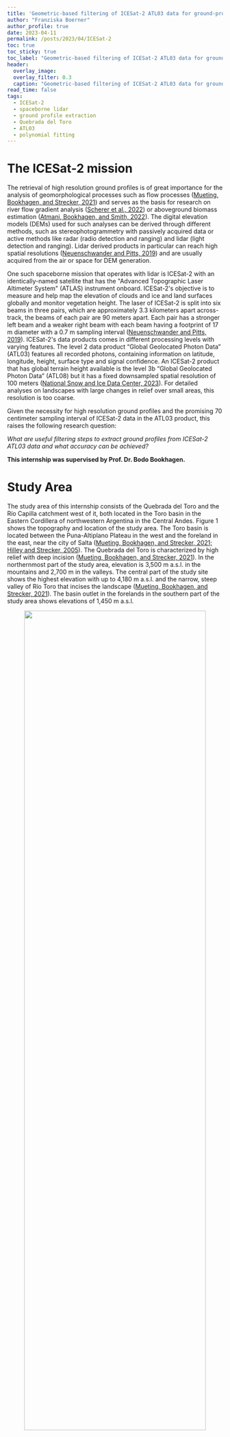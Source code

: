 ```yaml
---
title: 'Geometric-based filtering of ICESat-2 ATL03 data for ground-profile retrieval in the Quebrada del Toro, Argentina'
author: "Franziska Boerner"
author_profile: true
date: 2023-04-11
permalink: /posts/2023/04/ICESat-2
toc: true
toc_sticky: true
toc_label: "Geometric-based filtering of ICESat-2 ATL03 data for ground-profile retrieval in the Quebrada del Toro, Argentina"
header:
  overlay_image:
  overlay_filter: 0.3
  caption: "Geometric-based filtering of ICESat-2 ATL03 data for ground-profile retrieval in the Quebrada del Toro, Argentina"
read_time: false
tags:
  - ICESat-2
  - spaceborne lidar
  - ground profile extraction
  - Quebrada del Toro
  - ATL03
  - polynomial fitting
---
```


# The ICESat-2 mission

The retrieval of high resolution ground profiles is of great importance for the analysis of geomorphological processes such as flow processes ([Mueting, Bookhagen, and Strecker, 2021](#sources)) and serves as the basis for research on river flow gradient analysis ([Scherer et al., 2022](#sources)) or aboveground biomass estimation ([Atmani, Bookhagen, and Smith, 2022](#sources)). The digital elevation models (DEMs) used for such analyses can be derived through different methods, such as stereophotogrammetry with passively acquired data or active methods like radar (radio detection and ranging) and lidar (light detection and ranging). Lidar derived products in particular can reach high spatial resolutions ([Neuenschwander and Pitts, 2019](#sources)) and are usually acquired from the air or space for DEM generation.

One such spaceborne mission that operates with lidar is ICESat-2 with an identically-named satellite that has the "Advanced Topographic Laser Altimeter System" (ATLAS) instrument onboard. ICESat-2's objective is to measure and help map the elevation of clouds and ice and land surfaces globally and monitor vegetation height.
The laser of ICESat-2 is split into six beams in three pairs, which are approximately 3.3 kilometers apart across-track, the beams of each pair are 90 meters apart. Each pair has a stronger left beam and a weaker right beam with each beam having a footprint of 17 m diameter with a 0.7 m sampling interval ([Neuenschwander and Pitts, 2019](#sources)).
ICESat-2's data  products comes in different processing levels with varying features. The level 2 data product “Global Geolocated Photon Data” (ATL03) features all recorded photons, containing information on latitude, longitude, height, surface type and signal confidence. An ICESat-2 product that has global terrain height available is the level 3b “Global Geolocated Photon Data” (ATL08) but it has a fixed downsampled spatial resolution of 100 meters ([National Snow and Ice Data Center, 2023](#sources)). For detailed analyses on landscapes with large changes in relief over small areas, this resolution is too coarse.

Given the necessity for high resolution ground profiles and the promising 70 centimeter sampling interval of ICESat-2 data in the ATL03 product, this raises the following research question:

*What are useful filtering steps to extract ground profiles from ICESat-2 ATL03 data and what accuracy can be achieved?*

**This internship was supervised by Prof. Dr. Bodo Bookhagen.**

# Study Area

The study area of this internship consists of the Quebrada del Toro and the Río Capilla catchment west of it, both located in the Toro basin in the Eastern Cordillera of northwestern Argentina in the Central Andes. Figure 1 shows the topography and location of the study area.  The Toro basin is located between the Puna-Altiplano Plateau in the west and the foreland in the east, near the city of Salta ([Mueting, Bookhagen, and Strecker, 2021; Hilley and Strecker, 2005](#sources)).
The Quebrada del Toro is characterized by high relief with deep incision ([Mueting, Bookhagen, and Strecker, 2021](#sources)). In the northernmost part of the study area, elevation is 3,500 m a.s.l. in the mountains and 2,700 m in the valleys. The central part of the study site shows the highest elevation with up to 4,180 m a.s.l. and the narrow, steep valley of Río Toro that incises the landscape ([Mueting, Bookhagen, and Strecker, 2021](#sources)). The basin outlet in the forelands in the southern part of the study area shows elevations of 1,450 m a.s.l.

<center>
<figure>
<img src="https://github.com/UP-RS-ESP/up-rs-esp.github.io/raw/master/_posts/ICESat-2-QdelToro-Boerner-figures/qdt_map_dem2.png" width="100%" height="70%"><figcaption>Figure 1: Map of the Quebrada del Toro and Río Capilla catchment. The area of interest is outlined in white. The background GLO-30 DEM shows the geoid based elevation in the area. The six ICESat-2 beams are displayed by signal photons. The location of the study area is displayed red in the inset map with the ETOPO5 DEM in the background.</figcaption>
</figure>
</center>

# Datasets


ATL03 data can be accessed and downloaded as hdf5 files through the [Data Access Tool](https://nsidc.org/data/data-access-tool/ATL03/versions/5) of the NSIDC (National Snow and Ice Data Center). For this internship, a dataset from 29/05/2022 that goes through the center of the study area was chosen (see Figure 1). The reference ground track of the dataset is 1032, cycle number 15, segment number 8.

Each of the six ICESat-2 beams was extracted and then filtered for signal photons by the confidence flags that ATL03 data provides for every photon: flags 2 to 4 indicate low, medium and high confidence, respectively; photons that were labelled noise or unspecified were not used for analysis.
The distribution of photon confidence along the track can be seen in Figure 2.  
<center>
<figure>
<img src="https://github.com/UP-RS-ESP/up-rs-esp.github.io/raw/master/_posts/ICESat-2-QdelToro-Boerner-figures/photon_dist.png" width="100%" height="80%"><figcaption>Figure 2: Distribution of photon confidence flags for beam GT1L, plotted along the distance of the track against the photon height. Photons of low, medium, and high confidence are labeled signal photons to be used for the analysis. </figcaption>
</figure>
</center>


Validation data was used in the form of DEMs. Three DEMs were used with the addition of a global geoid dataset to correct for different height coordinate reference systems.

The first DEM used was the Quebrada del Toro 3m DEM, which was created in [Mueting, Bookhagen, and Strecker, 2021](#sources) from tri-stereo SPOT-7 satellite data. The DEM file was derived from [Zenodo](https://zenodo.org/record/5653779) and has a accuracy of 0.051 ± 1.915 m, but covers a smaller extent than the study area. Its vertical coordinate system is WGS84 ([Mueting, Bookhagen, and Strecker, 2021](#sources)).

Another high-resolution DEM was the Salta Sector 5.1 DEM by the Instituto Geográfico Nacional of Argentina with a spatial resolution of 5 meters. Its vertical reference system is the Sistema de Referencia Vertical Nacional del año 1971 (SRVN71), which is relative to the localized tide gauge measured in Mar del Plata, Argentina ([Instituto Geográfico Nacional, 2023](#sources)).

Additionally the Copernicus DEM in the GLO-30 instance was used. The data covers the global land surface and has a spatial resolution of 30 meters and an absolute vertical accuracy of <4 m, using the EGM2008 (EPSG: 3855) vertical coordinate system ([European Space Agency, 2022](#sources)).
To correct the difference in elevation between the ellipsoid and geoid based vertical coordinate systems, the WGS84-EGM2008 geoid conversion values ([Agisoft, 2023](#sources)) were added to the elevation of the GLO-30 DEM.

# Methods for Ground Profile Retrieval

## Eigenvalues

The local neighborhood of points can be analyzed to determine the local structure at those points. This is often done by calculating the 3D covariance matrix, also called 3D structure tensor. The structure tensor and its eigenvalues are common tools to extract geometric features from point clouds and to classify and interpret them ([Dittrich, Martin Weinmann, and Hinz, 2017](#sources)).

The idea was to extract ground photons based on eigenvalue ratio as quality characteristic. If points were distributed perfectly level without noise, the first eigenvalue of the covariance matrix ($\lambda_{1}$) were 0, as the vertical extent and therefore vertical variance is 0. The second eigenvalue $\lambda_{2}$ is determined by the horizontal extent and its variance. The ratio of $\lambda_{2}/\lambda_{1}$ therefore would be infinite and not defined. If noise is added to the level points, $\lambda_{1}$ increases as a result of the increase of vertical variance in the points. This would in return allow for a valid result of the $\lambda_{2}/\lambda_{1}$ ratio: the lower the vertical variance, the higher the ratio. For real lidar data, this ratio was thought to give information on the neighborhood characteristics of photons: photons that have a certain ratio as attribute could be assumed to be close together enough that they could be classified as ground surface photons.


To implement this, the nearest neighborhood of each point was determined with a k-d tree. Beam GT1L was chosen as test data. The neighborhood was then used as input data for the covariance matrix of which the eigenvalues were calculated. To make the calculation more robust against outliers, a randomizer was implemented that would calculate the eigenvalues of a randomly chosen 75\% of points, store them, repeat the same process with new random 75\% points and compute the mean of both $\lambda_{1}$ and $\lambda_{2}$ and their standard deviations from the randomizer. This was repeated for all neighborhoods. To speed up computation, numba was used for parallelization.

The result was a sorted pair of eigenvalues and their corresponding standard deviation. This was tested for different neighborhood sizes, as the chosen size affects the eigenvalue magnitudes and therefore all products derived from the eigenvalues. Smaller neighborhoods lead to higher values for $\lambda_{1}$ and $\lambda_{2}$, the ratio becomes noisier. If the neighborhood is chosen too big, details in the relief cannot be picked up on anymore. Results were more significant with heavy point density-based outlier filtering before calculating the eigenvalues. Figure 3 shows eigenvalues and their ratio for different neighborhood sizes.

A ratio threshold was chosen experimentally. Figure 4 shows the ratio and ratio threshold used for filtering: all photons whose 100-photon neighborhood eigenvalue ratio exceeded 50 were classified as ground photons. Problems show in the inequality of ground photon distribution across the scene: in some areas no photon was labelled ground, in others effectively every photon exceeded the ratio threshold. This made the eigenvalue approach unsuitable for ground profile retrieval.

<center>
<figure>
<img src="https://github.com/UP-RS-ESP/up-rs-esp.github.io/raw/master/_posts/ICESat-2-QdelToro-Boerner-figures/eva12.png" width="90%" height="70%"><figcaption>Figure 3: Magnitude and ratio of eigenvalues 1 and 2 for all neighborhood sizes. </figcaption>
</figure>
</center>

<center>
<figure>
<img src="https://github.com/UP-RS-ESP/up-rs-esp.github.io/raw/master/_posts/ICESat-2-QdelToro-Boerner-figures/evaratio.png" width="90%" height="70%"><figcaption>Figure 4: Using eigenvalue ratio (neighborhood size: 100) and a threshold of 50 for ground photon retrieval. The photons that have a eigenvalue ratio above that threshold do not represent ground photons well.</figcaption>
</figure>
</center>

## Polynomial Fitting

A different approach to the goal of ground profile retrieval was polynomial fitting through polynomial least-squares regression. The fitting returns polynomial coefficients, with the corresponding polynomial function defining the relationship between x-values (distance along track) and y-values (elevation) as defined in

$$ y = f(x) = \sum_{k=0}^{n} a_k x^k $$

In Python the function ``numpy.polynomial.polynomial.Polynomial.fit`` was used. In the function weights can be included, which apply to the unsquared residual ([NumPy Developers, 2023](#sources)). Here, weights were assigned to each point based on the density of the point's nearest neighborhood, with low weights for low density and high weights for high density neighborhoods, scaled to values between 0 and 1.

For the calculation of the polynomial fit the nearest neighborhood of each photon was derived with a k-d tree. For each neighborhood the polynomial fit was calculated and coefficients and resulting elevation were returned. Using a randomizer was unnecessary as the coefficients are not affected by it. The result of the polynomial fitting is an estimation of the surface area. It is discrete, as the x-values are discrete, non-continuous values for which a corresponding y-value exists. To achieve better results, the resulting elevation was first filtered for outlier photons from the ATL03 signal photons and then smoothed. Smoothing was implemented with Gaussian average smoothing with a sigma of 5. It increases the standard deviation of residuals between smoothed fit and the photons, but removes sharp edges.

Two parameters had to be determined to find a best polynomial fit: the degree of the polynomial function and the neighborhood size that the fit is calculated for. To determine the best suited parameters, one strong beam was chosen (GT1L) and subsetted to a 20 kilometer segment (0 to 20 km distance along track), to save on computational power.

First, the neighborhood size (in the following called "kN") was analyzed. As opposed to eigenvalues and eigenvectors, kN was found to not affect the polynomial fitting to a large degree.
The calculated differences between the kN smoothed fits and residuals to the GLO-30 DEM showed very similar values between all analyzed kN values. The largest differences appear where gaps are present. Setting kN lower than 50 increases noisiness, above kN = 150 the initial polynomial fit is too smooth to catch details of topography. As the polynomial fit of kN = 150 had the best mean and standard deviation of residuals with the GLO-30 DEM, kN = 150 was chosen for the remaining analysis.  

The degrees of the polynomial function that were tested against were linear (1<sup>st</sup> degree), quadratic (2<sup>nd</sup> degree) and cubic (3<sup>rd</sup> degree).
While computation time for the kN testing was relatively similar for all kN, the computation time increases as a multiple of the tested degree, making cubic fitting very time expensive. Comparing the polynomial fits to the GLO-30 DEM shows that linear polynomial fitting gives the best results, so the remaining ground photon retrieval was conducted with linear fitting.

Additionally an outlier filtered beam subset was tested, as the signal photons include a small number of outlier photons. A threshold of two percent was chosen, meaning the 2\% points with the lowest neighborhood density were removed. The statistics show lower mean and standard deviation in residuals to the photons, but higher mean and standard deviation in residuals to the GLO-30 DEM. Therefore the analysis was conducted on the full signal photon beam.

With the best parameters for the polynomial fit determined (no filtering, kN = 150, degree = 1 (linear)), the fit was then used to test ground photon retrieval. For this, residuals were removed iteratively. First, the polynomial fit on the entire GT1L beam was calculated, smoothed and checked for effects from outlier photons. Then, residuals of photons and the smoothed fit were calculated. Photons and residuals were then split in 30 m alongtrack distance bins. Within those bins the residuals that were outside of the lowest 20<sup>th</sup> and upper 20<sup>th</sup> percentile range were removed. The bins with the remaining photons were then concatenated again and used as input for the next iteration. The binning ensured a regulated removal of residuals across the entire alongtrack distance instead of concentrated removal in areas with particularly high residuals.

```python
# set up full length swath and duplicate it for iterating over
xy = ATL_conf[['alongtrack_base', 'Photon_Height']].to_numpy()
xy_loop = np.array(xy, copy=True)

# loop 4 times: bin swath in 30 m segments, remove residuals of lower and upper 20th percentile, concatenate swath segments and repeat
# in the end, only the points with the least difference to photons should be left --> ground profile photons
# assumes residuals are normal distributed
for i in range(4):
    print(f'Loop {i+1}')
    print(f'Number of photons: {len(xy_loop)}')
    # calculate linear fit on kN = 150, smooth, remove outliers
    coeffs, pfit_elev = polyfit_numpy(xy_loop, 150, 1)
    pfit_elev_smooth = gaussian_filter(pfit_elev, sigma=5)
    pfit_elev_smooth[np.abs(xy_loop[:,1]-pfit_elev_smooth) > 50] = np.nan
    print(f'Number of elements in smoothed polyfit: {np.sum(~np.isnan(pfit_elev_smooth))}')

    # suppress 'All-NaN slice encountered' or 'Mean of empty slice' RuntimeWarnings that will occur
    with warnings.catch_warnings():
        warnings.simplefilter("ignore", category=RuntimeWarning)
        # statistics on photon residuals
        residuals = xy_loop[:,1] - pfit_elev_smooth
        print(f'Max residual at index {np.nanargmax(residuals)} with {np.nanmax(residuals):.2f} m')
        print(f'Min residual at index {np.nanargmin(residuals)} with {np.nanmin(residuals):.2f} m')
        print(f'StDev of residuals: {np.nanstd(residuals):.2f}')

        # split photons and residuals into 30 m bins
        split_at = xy_loop[:, 0].searchsorted(np.arange(0, int(max(xy_loop[:,0])), 30))
        xy_bins = np.split(xy_loop, split_at)
        residuals_bins = np.split(residuals, split_at)

        # empty list to catch filtered photon bins
        new_xy_bins = []
        for j in range(len(xy_bins)):
            # retrieve indices where residuals are in 20-80th residual percentile
            filtered_ind, = np.where((residuals_bins[j] > np.nanpercentile(residuals_bins[j], 20)) &
                                     (residuals_bins[j] < np.nanpercentile(residuals_bins[j], 80)))
            # save photons at valid indices
            new_xy_bins.append(xy_bins[j][filtered_ind])
        # regroup bins back to full array
        xy_loop = np.concatenate(new_xy_bins)
        np.save(f'xy_loop_{i}.npy', xy_loop)

    print(f'No of ground photon candidates: {xy_loop.shape[0]}\n')
```

In total, four iterations of polyfitting were performed on GT1L, reducing the number of photons from 184,825 to 20,440. The first iteration shows the maximum residuals of the unfiltered beam and their standard deviation, in the second iteration of the loop the residuals' range and standard deviation have decreased as a result of the first residual filtering. If the beam is filtered further, however, the residual range and standard deviation becomes higher again, as the printed statistics of iteration three and four show. The beam also starts to miss chunks of points. Therefore, photons were only residual filtered once for the final ground photons.

In the final step, all six tracks were analyzed for polynomial fits and ground photons. The beams were filtered for confidence signals and converted into numpy arrays for the polynomial filtering. The resulting residuals were filtered by lowest and upper 20<sup>th</sup> percentile and the remaining ground photons again subjected to a polynomial fitting. From the indices of the remaining points a GeoDataFrame with the values of the DEMs at the location of the points was constructed with the data from the polynomial fitting and smoothing attached to it. The differences between the ground photons of the filtered point clouds and the DEMs were then analyzed to assess the accuracy.

## Other algorithms
Two other unsupervised nonparametric methods were tested to assess general suitability for ground approximation from the ground photons.

A regression method that works with weights as well is the locally weighted scatter plot smoothing method (LOWESS). With LOWESS, a fraction is set, which defines how many points (_N * fraction_) are chosen for the nearest neighborhood of a point to perform weighted linear regression on with *N* being the length of the dataset used. The regression estimates a y\textsubscript{smooth} for the neighborhood and then moves on to the next point, resulting in a smoothed estimation of y-values for every x-value ([statsmodels, 2023](#sources)). For the calculation, ``statsmodels.nonparametric.smoothers_lowess.lowess`` was used with a variable fraction so the neighborhood size would be 100. 

The Kalman filter tracks the state of a system or object that is being measured. As the measurements have noise, the "true" state is unknown, which the Kalman filter estimates ([Daniel Duckworth, 2022](#sources)). The filter uses the measured observations and their uncertainties plus an initial state and its uncertainty as input. From this, the Kalman gain can be calculated which can then estimate the system state and its uncertainty, which is then in turn used to iteratively reach closer to the true state as new measurements are used to feed the algorithm and the uncertainties are updated and converging towards zero ([Alex Becker, 2023](#sources)).
Here a one-dimensional Kalman filter was used, which tracks a single state variable, in this case elevation. From the Python package ``pykalman`` the Kalman filter was initialized with the initial state of the elevation value of the first photon and then the Kalman smoothing algorithm plus Gaussian smoothing was used.

The three methods were fitted to the ground photons and from the residuals the root-mean-square error (RMSE) was calculated to identify the method with the best fitting ground approximation.


# Ground Photons and Profile Retrieval

The polynomial fitting and consequent removal of residuals above the threshold worked to different degrees for the six beams.

On the strong beams, residual filtering improved the residual range noticeably. For the weak beams, the maximum residuals did not change much, however standard deviation decreased for all tracks.

As Figure 5 shows that the center beam pair the ground photons and corresponding DEM values fit together well but the weak beams show more deviation with valleys and peaks that are not present in the DEMs.

<center>
<figure>
<img src="https://github.com/UP-RS-ESP/up-rs-esp.github.io/raw/master/_posts/ICESat-2-QdelToro-Boerner-figures/DEM_Swath2.png" width="48%" /><img src="https://github.com/UP-RS-ESP/up-rs-esp.github.io/raw/master/_posts/ICESat-2-QdelToro-Boerner-figures/DEM_Swath3.png" width="48%" /><figcaption>Figure 5: Ground photons and DEM values of strong (left) and weak (right) center (GT2L and GT2R) beams. The right beam shows surface features that are neither present in the left beam nor the DEMs.</figcaption>
</figure>
</center>

The accuracy of the polynomial fit can be analysed with statistics of the residuals between DEMs and the ground photons, shown in Figure 6. The residuals vary between DEMs and beams.

In the strong beams, the residuals' spread ranges from 50.2 m (SPOT 3m on Beam GT2L) to 104.5 m (GLO-30 on Beam GT2L). Beam GT2L shows the most variation in residual range between the DEMs. The mean value of the residuals ranges from 0.13 (Salta on Beam GT2L) to 6.80 (SPOT on Beam GT3L). The Salta DEM shows the lowest mean residual values, followed by GLO-30 and then SPOT. The median residual is close to the mean residual especially for Salta and SPOT, indicating symmetric normal distributed residuals. For the GLO-30 DEM the median is closer to zero than the mean for all three strong beams, indicating a slight skew in the GLO-30 residuals. The standard deviation of the residuals ranges from 3.21 (Salta on Beam GT2L) to 7.00 (GLO-30 on Beam GT2L). For all strong beams, GLO-30 has the highest standard deviation of residuals, followed by SPOT and then Salta.

In the weaker beams, the distribution of residuals is different. The range of residuals is much larger for all weak beams than for the strong beams, with the smallest range measuring 208.6 m (GLO-30 on Beam GT1R) and the largest 505.2 m (GLO-30 on Beam GT2R). The ranges are especially large for beam GT2R. The mean and median residual values are very similar in magnitude as the strong beam values for most beams and DEMs except for SPOT on the GT2R beam (mean value of residuals of 9.19). The standard deviation, however, is noticeably higher than for the strong beams, ranging from 9.89 (Salta on Beam GT1R) to (SPOT on Beam GT2R).

<center>
<figure>
<img src="https://github.com/UP-RS-ESP/up-rs-esp.github.io/raw/master/_posts/ICESat-2-QdelToro-Boerner-figures/residuals_dems.png" width="100%" height="80%"><figcaption>Figure 6: Residuals of ground photons and DEMs, left side: distribution along the track, right side: density histograms </figcaption>
</figure>
</center>

<center>
<figure>
<img src="ICESat-2-QdelToro-Boerner-ICESat-2-QdelToro-Boerner-https://github.com/UP-RS-ESP/up-rs-esp.github.io/raw/master/_posts/ICESat-2-QdelToro-Boerner-figures/profiles_gt1l.png" width="100%" height="80%"><figcaption>Figure 7: Ground approximation with different approaches: polynomial fitting, locally weighted scatterplot smoothing (LOWESS), Kalman filtering, ATL08 data (DRAGANN algorithm), and DEMs for GT1L. RMSE was calculated for the full beam. </figcaption>
</figure>
</center>

Figure 7 shows the approximation of ground with different algorithms and DEMs on beam GT1L. Here, also, the linear polynomial fit fits the filtered ground photons well, especially in flat areas with consecutive photon coverage. Problems arise in areas with data gaps (see lower left subplot of Figure 7) and areas with great changes in topography elevation over a small distance (lower right subplot of Figure 7), where the polynomial fit does not approximate the gaps well or does not fully fit the depth of deep valleys or tall peaks.

The LOWESS method and Kalman filter were plotted against the photons and DEMs as well along with the RMSE of the residuals to the ground photons. Compared to the polynomial fit, they fit the ground photons better, which becomes apparent in the statistics: LOWESS and Kalman result in a RMSE of residuals of under two meters (1.92 and 1.38 m, respectively) compared to 2.78 m for the polyfit. Especially the Kalman approximation fits gaps, valleys and peaks well.  

<center>
<figure>
<img src="https://github.com/UP-RS-ESP/up-rs-esp.github.io/raw/master/_posts/ICESat-2-QdelToro-Boerner-figures/profiles_gt1r.png" width="100%" height="80%"><figcaption>Figure 8: Ground approximation with different approaches: polynomial fitting, locally weighted scatterplot smoothing (LOWESS), Kalman filtering, ATL08 data (DRAGANN algorithm), and DEMs for GT1R. RMSE was calculated for the full beam. </figcaption>
</figure>
</center>

The same approach on one of the weak beams, GT1R, as shown in Figure 8, shows different results than for GT1L. Overall, all algorithms produce worse results than for the strong beam, both visually visible and statistically. The polyfit residuals have the highest RMSE of all three tested ground retrieval methods (9.55 m), however it is also high for the Kalman filtering (9.13 m). The LOWESS method results in the lowest residual RMSE at 7.22 m.  
While the Kalman filter interpolates data gaps with a "staircase effect" and the polyfit method skips gaps (see lower left subplot of Figure 7), the LOWESS method interpolates linearly between the pixels at the borders of the gap, resulting in a cleaner full approximation of the ground.

As Table 1 shows, the results of the RMSE on the residuals followed the same pattern as described here for GT1L and GT1R, only for GT2R the RMSE of LOWESS and the Kalman filter is almost identical.


Table 1: RMSE in [m] for residuals between each beam's ground photons and the ground approximation from the respective method

| Beam | Polyfit | LOWESS | Kalman |
|------|---------|--------|--------|
| GT1L | 2.78    | 1.92   | 1.38   |
| GT1R | 9.49    | 7.22   | 9.13   |
| GT2L | 4.03    | 2.50   | 1.55   |
| GT2R | 10.64   | 9.81   | 9.81   |
| GT3L | 2.99    | 1.98   | 1.33   |
| GT3R | 9.48    | 7.30   | 7.41   |


# Assessments of Results

The results show the ability of geometric based methods to derive ground profiles from ICESat-2 signal photons. After the eigenvalue approach was not successful, the polynomial fit was used to establish ground photons from the raw signal photons on which a ground profile was fitted with three different algorithms.
The ground profile photon extraction was based on a residual percentile filtering approach, which thin the ground profiles out too much when used too much. With filtering once, the resulting ground profile photons are suitable, but could be reduced more by using an averaging approach as presented in [Atmani, Bodo Bookhagen, and Smith, 2022](#sources) to retrieve a subset of photons that has less elevation extent.

The accuracy assessment with the DEMs shows that the extraction worked mostly well, especially for the strong beams. Here the mean, median, and standard deviation values are reasonable but the range of residuals is high overall, likely due to fitting issues in peaks and valleys as seen in Figure 7. An offset to the Salta DEM was expected, due to differences in the vertical reference system, however the ground photons fit it the best, except for beams GT2R and GT3R. These values can also be affected by the residual removal due to errors in the DEM. The SPOT DEM showed a generally large offset, but no large differences in mean and median except for GT2R that would indicated skewedness in the residuals.
The other DEMs, Salta and GLO-30, showed more differences between mean and median, depending on the beam. This could be due to topographic effects like steep slopes that suffer under larger DEM resolutions where some residual to photons of small-scale topographical features increase.  
Generally, the differences between the DEM and ICESat-2 resolutions have to be taken into consideration also, as values cannot be compared directly, especially with the lower resolution GLO-30 DEM.
The weaker beams showed larger ranges and standard deviations of residuals due to large data gaps and the issues the polynomial fit had to work around them (see Fig. 8).

Fitting the three methods polynomial fit, LOWESS and Kalman to the ground photons showed good results.  
Since the RMSE is sensitive to large outliers, it shows that for the strong beams the Kalman filter reaches the best fit as RMSE is lowest, the metric increases for LOWESS and then again for the polynomial fit. On the weak beams with large regions with low photon density and with the poor gap handling of both Kalman and the polynomial fit, single residuals get much larger, increasing the RMSE for Kalman and the polynomial fit compared to LOWESS.

These results show that the Kalman filter is very suitable for the ragged terrain used in this project, if the coverage of the area is good and the density of photons is high with no gaps. For sparse datasets, the Kalman filter creates an approximation with staircase effects in gaps and also fits the points too closely, even with smoothing, resulting in unnatural ground approximation. For the weak beams, should they be used, the LOWESS method can be a good alternative for surface reconstruction that needs neither smoothing nor major adjustments for gaps.
The polynomial fit performs worse than both other algorithms, but could perhaps be improved by decreasing the neighborhood size. Additionally to that, the Kalman could be deployed with adjusted parameters as only a very basic parameter set (initial mean state) was used here.
For future research, one objective could be to test LOWESS and Kalman on not-residual-filtered signal photons for ground photon retrieval and extend the methods used here.


# Sources

Mueting, A., Bookhagen, B., and Strecker, M. R. (2021). “Identification of Debris-Flow Channels Using High-Resolution Topographic Data: A Case Study in the Quebrada Del Toro, NW Argentina”. In: Journal of Geophysical Research: Earth Surface 126(12). DOI: 10.1029/2021JF006330.

Scherer, Daniel et al. (2022). “ICESat-2 Based River Surface Slope and Its Impact on Water Level Time Series From Satellite Altimetry”. In: Water Resources Research 58(11). DOI:10.1029/2022WR032842.

Atmani, Farid, Bookhagen, Bodo, and Smith, Taylor (2022). “Measuring Vegetation Heights and Their Seasonal Changes in the Western Namibian Savanna Using Spaceborne Lidars”. In: Remote Sensing 14(12). DOI: 10.3390/rs14122928.

Neuenschwander, Amy and Pitts, Katherine (2019). “The ATL08 Land and Vegetation Product for the ICESat-2 Mission”. In: Remote Sensing of Environment 221. DOI: 10.1016/j.rse.2018.11.005.

National Snow and Ice Data Center (2023). ICESat-2 Product Overviews. URL: https://nsidc.org/data/icesat-2/products (visited on 15/2/2022).

Hilley, George E. and Strecker, Manfred R. (2005). “Processes of Oscillatory Basin Filling and Excavation in a Tectonically Active Orogen: Quebrada Del Toro Basin, NW Argentina”. In: Geological Society of America Bulletin 117(7). DOI: 10.1130/B25602.1.

Instituto Geográfico Nacional (2023). Consultas Frecuentes. URL: https://www.ign.gob.ar/NuestrasActividades/Geodesia/Nivelacion/faq (visited on 7/3/2023).

European Space Agency (2022). Copernicus Digital Elevation Model. URL: https://doi.org/10.5270/ESA-c5d3d65.

Agisoft (2023). Global Geoid Models. URL: https://www.agisoft.com/downloads/geoids/(visited on 27/1/2023).

Dittrich, André, Weinmann, Martin, and Hinz, Stefan (2017). “Analytical and Numerical Investigations on the Accuracy and Robustness of Geometric Features Extracted from 3D Point Cloud Data”. In: ISPRS Journal of Photogrammetry and Remote Sensing 126. DOI:10.1016/j.isprsjprs.2017.02.012.

NumPy Developers (2023). Numpy.Polynomial.Polynomial.
Polynomial.Fit. URL: https://numpy.org/doc/stable/reference/generated/numpy.polynomial.polynomial.polyfit.html (visited on 7/3/2023).

statsmodels (2023). Statsmodels.Nonparametric.Smoothers_lowess.Lowess. URL: https://www.statsmodels.org/dev/generated/statsmodels.nonparametric.smoothers_lowess.lowess.html (visited on 24/3/2023).

Daniel Duckworth (2023). Kalman Filter User’s Guide. URL: https://pykalman.github.io/#kalman-filter-user-s-guide (visited on 24/3/2023).

Alex Becker (2023). Kalman Filter In One Dimension. URL: https://www.kalmanfilter.net/kalman1d.html (visited on 24/3/2023).
